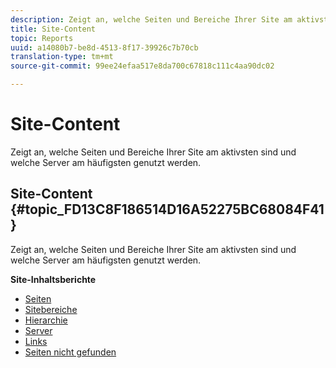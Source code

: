 ```yaml
---
description: Zeigt an, welche Seiten und Bereiche Ihrer Site am aktivsten sind und welche Server am häufigsten genutzt werden.
title: Site-Content
topic: Reports
uuid: a14080b7-be8d-4513-8f17-39926c7b70cb
translation-type: tm+mt
source-git-commit: 99ee24efaa517e8da700c67818c111c4aa90dc02

---
```



# Site-Content

Zeigt an, welche Seiten und Bereiche Ihrer Site am aktivsten sind und welche Server am häufigsten genutzt werden.

## Site-Content {#topic_FD13C8F186514D16A52275BC68084F41}

Zeigt an, welche Seiten und Bereiche Ihrer Site am aktivsten sind und welche Server am häufigsten genutzt werden.

**Site-Inhaltsberichte**

* [Seiten](/help/components/c-variables/dimensionslist/reports-pages.md)
* [Sitebereiche](/help/components/c-variables/dimensionslist/reports-site-sections.md)
* [Hierarchie](/help/components/c-variables/dimensionslist/reports-hierarchy.md)
* [Server](/help/components/c-variables/dimensionslist/reports-servers.md)
* [Links](/help/components/c-variables/dimensionslist/reports-links.md)
* [Seiten nicht gefunden](/help/components/c-variables/dimensionslist/reports-pages-not-found.md)

